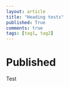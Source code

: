 ```yaml
---
layout: article
title: "Heading tests"
published: True
comments: true
tags: [tag1, tag2]
---
```


# Published
Test